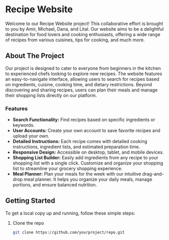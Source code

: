 # Recipe Website

Welcome to our Recipe Website project! This collaborative effort is brought to you by Amir, Michael, Dana, and Lital. Our website aims to be a delightful destination for food lovers and cooking enthusiasts, offering a wide range of recipes from various cuisines, tips for cooking, and much more.

## About The Project

Our project is designed to cater to everyone from beginners in the kitchen to experienced chefs looking to explore new recipes. The website features an easy-to-navigate interface, allowing users to search for recipes based on ingredients, cuisine, cooking time, and dietary restrictions. Beyond discovering and sharing recipes, users can plan their meals and manage their shopping lists directly on our platform.

### Features

- **Search Functionality:** Find recipes based on specific ingredients or keywords.
- **User Accounts:** Create your own account to save favorite recipes and upload your own.
- **Detailed Instructions:** Each recipe comes with detailed cooking instructions, ingredient lists, and estimated preparation time.
- **Responsive Design:** Accessible on desktop, tablet, and mobile devices.
- **Shopping List Builder:** Easily add ingredients from any recipe to your shopping list with a single click. Customize and organize your shopping list to streamline your grocery shopping experience.
- **Meal Planner:** Plan your meals for the week with our intuitive drag-and-drop meal planner. It helps you organize your daily meals, manage portions, and ensure balanced nutrition.

## Getting Started

To get a local copy up and running, follow these simple steps:

1. Clone the repo
   ```sh
   git clone https://github.com/yourproject/repo.git
